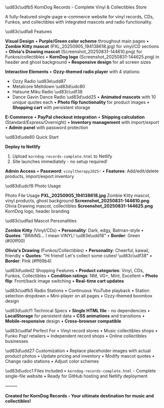 \ud83c\udfb5 KornDog Records - Complete Vinyl & Collectibles Store

A fully-featured single-page e-commerce website for vinyl records, CDs, Funkos, and collectibles with integrated mascots and radio functionality.


\ud83c\udfa8 Features

**Visual Design**
• **Purple/Green color scheme** throughout main pages
• **Zombie Kitty mascot** (PXL_20250905_194138618.jpg) for vinyl/CD sections
• **Olivia's Drawing mascot** (Screenshot_20250831-144610.png) for Funkos/collectibles
• **KornDog logo** (Screenshot_20250831-144625.png) in header and ghost background
• **Responsive design** for all screen sizes


**Interactive Elements**
• **Ozzy-themed radio player** with 4 stations:
- Ozzy Radio \ud83e\udd87
- Metalcore Meltdown \ud83d\udc80
- Hatsune Miku Radio \ud83c\udf38
- Dance Gavin Dance Radio \ud83d\udd25
• **Animated mascots** with 10 unique quotes each
• **Photo flip functionality** for product images
• **Shopping cart** with persistent storage


**E-Commerce**
• **PayPal checkout integration**
• **Shipping calculation** (Standard/Express/Overnight)
• **Inventory management** with import/export
• **Admin panel** with password protection


\ud83d\ude80 Quick Start

**Deploy to Netlify**
1. Upload `korndog-records-complete.html` to Netlify
2. Site launches immediately - no setup required!


**Admin Access**
• **Password**: `vinyltherapy2025!`
• **Features**: Add/edit/delete products, import/export inventory


\ud83d\udcf8 Photo Usage

Photo File	Usage
**PXL_20250905_194138618.jpg**	Zombie Kitty mascot, vinyl products, ghost background
**Screenshot_20250831-144610.png**	Olivia Drawing mascot, collectibles
**Screenshot_20250831-144625.png**	KornDog logo, header branding

\ud83c\udfad Mascot Personalities

**Zombie Kitty** (Vinyl/CDs)
• **Personality**: Dark, edgy, Batman-style
• **Quotes**: "BRAINS... I mean VINYL! \ud83e\udd18"
• **Border**: Green (#00ff00)


**Olivia's Drawing** (Funkos/Collectibles)
• **Personality**: Cheerful, kawaii, friendly
• **Quotes**: "Hi friend! Let's collect some cuties! \ud83c\udf38"
• **Border**: Pink (#ff69b4)


\ud83d\uded2 Shopping Features
• **Product categories**: Vinyl, CDs, Funkos, Collectibles
• **Condition ratings**: NM, VG+, Mint, Excellent
• **Photo flip**: Front/back image switching
• **Real-time cart updates**


\ud83c\udfb5 Radio Stations
• Continuous YouTube playback
• Station selection dropdown
• Mini-player on all pages
• Ozzy-themed boombox design


\ud83d\udcf1 Technical Specs
• **Single HTML file** - no dependencies
• **LocalStorage** for persistent data
• **CSS animations** and transitions
• **Mobile-responsive** design
• **Cross-browser compatible**


\ud83c\udfaf Perfect For
• Vinyl record stores
• Music collectibles shops
• Funko Pop! retailers
• Independent record shops
• Online collectibles businesses


\ud83d\udd27 Customization
• Replace placeholder images with actual product photos
• Update pricing and inventory
• Modify mascot quotes
• Change radio stations
• Adjust color schemes


\ud83d\udcc1 Files Included
• `korndog-records-complete.html` - Complete single-file website
• Ready for GitHub hosting and Netlify deployment


⸻

**Created for KornDog Records - Your ultimate destination for music and collectibles!**
